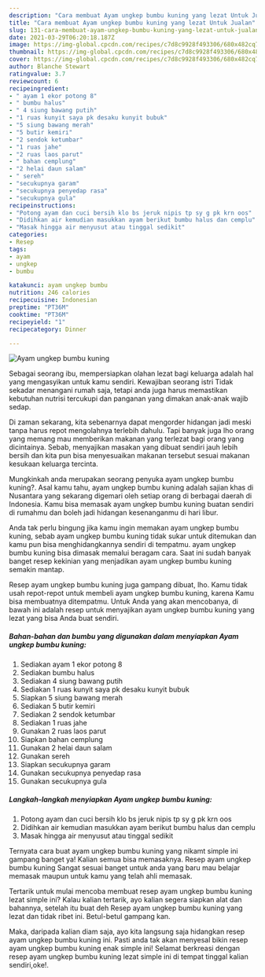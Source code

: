 ```yaml
---
description: "Cara membuat Ayam ungkep bumbu kuning yang lezat Untuk Jualan"
title: "Cara membuat Ayam ungkep bumbu kuning yang lezat Untuk Jualan"
slug: 131-cara-membuat-ayam-ungkep-bumbu-kuning-yang-lezat-untuk-jualan
date: 2021-03-29T06:20:18.187Z
image: https://img-global.cpcdn.com/recipes/c7d8c9928f493306/680x482cq70/ayam-ungkep-bumbu-kuning-foto-resep-utama.jpg
thumbnail: https://img-global.cpcdn.com/recipes/c7d8c9928f493306/680x482cq70/ayam-ungkep-bumbu-kuning-foto-resep-utama.jpg
cover: https://img-global.cpcdn.com/recipes/c7d8c9928f493306/680x482cq70/ayam-ungkep-bumbu-kuning-foto-resep-utama.jpg
author: Blanche Stewart
ratingvalue: 3.7
reviewcount: 6
recipeingredient:
- " ayam 1 ekor potong 8"
- " bumbu halus"
- " 4 siung bawang putih"
- "1 ruas kunyit saya pk desaku kunyit bubuk"
- "5 siung bawang merah"
- "5 butir kemiri"
- "2 sendok ketumbar"
- "1 ruas jahe"
- "2 ruas laos parut"
- " bahan cemplung"
- "2 helai daun salam"
- " sereh"
- "secukupnya garam"
- "secukupnya penyedap rasa"
- "secukupnya gula"
recipeinstructions:
- "Potong ayam dan cuci bersih klo bs jeruk nipis tp sy g pk krn oos"
- "Didihkan air kemudian masukkan ayam berikut bumbu halus dan cemplu"
- "Masak hingga air menyusut atau tinggal sedikit"
categories:
- Resep
tags:
- ayam
- ungkep
- bumbu

katakunci: ayam ungkep bumbu 
nutrition: 246 calories
recipecuisine: Indonesian
preptime: "PT36M"
cooktime: "PT36M"
recipeyield: "1"
recipecategory: Dinner

---
```



![Ayam ungkep bumbu kuning](https://img-global.cpcdn.com/recipes/c7d8c9928f493306/680x482cq70/ayam-ungkep-bumbu-kuning-foto-resep-utama.jpg)

Sebagai seorang ibu, mempersiapkan olahan lezat bagi keluarga adalah hal yang mengasyikan untuk kamu sendiri. Kewajiban seorang istri Tidak sekadar menangani rumah saja, tetapi anda juga harus memastikan kebutuhan nutrisi tercukupi dan panganan yang dimakan anak-anak wajib sedap.

Di zaman  sekarang, kita sebenarnya dapat mengorder hidangan jadi meski tanpa harus repot mengolahnya terlebih dahulu. Tapi banyak juga lho orang yang memang mau memberikan makanan yang terlezat bagi orang yang dicintainya. Sebab, menyajikan masakan yang dibuat sendiri jauh lebih bersih dan kita pun bisa menyesuaikan makanan tersebut sesuai makanan kesukaan keluarga tercinta. 



Mungkinkah anda merupakan seorang penyuka ayam ungkep bumbu kuning?. Asal kamu tahu, ayam ungkep bumbu kuning adalah sajian khas di Nusantara yang sekarang digemari oleh setiap orang di berbagai daerah di Indonesia. Kamu bisa memasak ayam ungkep bumbu kuning buatan sendiri di rumahmu dan boleh jadi hidangan kesenanganmu di hari libur.

Anda tak perlu bingung jika kamu ingin memakan ayam ungkep bumbu kuning, sebab ayam ungkep bumbu kuning tidak sukar untuk ditemukan dan kamu pun bisa menghidangkannya sendiri di tempatmu. ayam ungkep bumbu kuning bisa dimasak memalui beragam cara. Saat ini sudah banyak banget resep kekinian yang menjadikan ayam ungkep bumbu kuning semakin mantap.

Resep ayam ungkep bumbu kuning juga gampang dibuat, lho. Kamu tidak usah repot-repot untuk membeli ayam ungkep bumbu kuning, karena Kamu bisa membuatnya ditempatmu. Untuk Anda yang akan mencobanya, di bawah ini adalah resep untuk menyajikan ayam ungkep bumbu kuning yang lezat yang bisa Anda buat sendiri.

<!--inarticleads1-->

##### Bahan-bahan dan bumbu yang digunakan dalam menyiapkan Ayam ungkep bumbu kuning:

1. Sediakan  ayam 1 ekor potong 8
1. Sediakan  bumbu halus
1. Sediakan  4 siung bawang putih
1. Sediakan 1 ruas kunyit saya pk desaku kunyit bubuk
1. Siapkan 5 siung bawang merah
1. Sediakan 5 butir kemiri
1. Sediakan 2 sendok ketumbar
1. Sediakan 1 ruas jahe
1. Gunakan 2 ruas laos parut
1. Siapkan  bahan cemplung
1. Gunakan 2 helai daun salam
1. Gunakan  sereh
1. Siapkan secukupnya garam
1. Gunakan secukupnya penyedap rasa
1. Gunakan secukupnya gula




<!--inarticleads2-->

##### Langkah-langkah menyiapkan Ayam ungkep bumbu kuning:

1. Potong ayam dan cuci bersih klo bs jeruk nipis tp sy g pk krn oos
1. Didihkan air kemudian masukkan ayam berikut bumbu halus dan cemplu
1. Masak hingga air menyusut atau tinggal sedikit




Ternyata cara buat ayam ungkep bumbu kuning yang nikamt simple ini gampang banget ya! Kalian semua bisa memasaknya. Resep ayam ungkep bumbu kuning Sangat sesuai banget untuk anda yang baru mau belajar memasak maupun untuk kamu yang telah ahli memasak.

Tertarik untuk mulai mencoba membuat resep ayam ungkep bumbu kuning lezat simple ini? Kalau kalian tertarik, ayo kalian segera siapkan alat dan bahannya, setelah itu buat deh Resep ayam ungkep bumbu kuning yang lezat dan tidak ribet ini. Betul-betul gampang kan. 

Maka, daripada kalian diam saja, ayo kita langsung saja hidangkan resep ayam ungkep bumbu kuning ini. Pasti anda tak akan menyesal bikin resep ayam ungkep bumbu kuning enak simple ini! Selamat berkreasi dengan resep ayam ungkep bumbu kuning lezat simple ini di tempat tinggal kalian sendiri,oke!.


